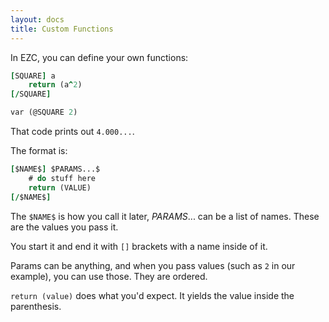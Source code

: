 ```yaml
---
layout: docs
title: Custom Functions
---
```


In EZC, you can define your own functions:

```fortran
[SQUARE] a
    return (a^2)
[/SQUARE]

var (@SQUARE 2)
```

That code prints out `4.000...`.

The format is:

```fortran
[$NAME$] $PARAMS...$
    # do stuff here
    return (VALUE)
[/$NAME$]
```

The `$NAME$` is how you call it later, $PARAMS...$ can be a list of names. These are the values you pass it.

You start it and end it with `[]` brackets with a name inside of it.

Params can be anything, and when you pass values (such as `2` in our example), you can use those. They are ordered.

`return (value)` does what you'd expect. It yields the value inside the parenthesis.
